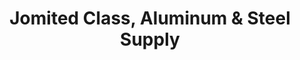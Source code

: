 ---
title: "Jomited Class, Aluminum & Steel Supply"
url: /santa-rosa/jomited-class-aluminum-und-steel-supply/
shop: Baustoffe
---